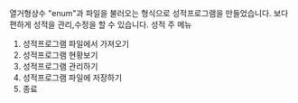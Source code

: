 열거형상수 "enum"과 파일을 불러오는 형식으로 성적프로그램을 만들었습니다. 보다 편하게 성적을 관리,수정을 할 수 있습니다. 
성적 주 메뉴 
1. 성적프로그램 파일에서 가져오기
2. 성적프로그램 현황보기
3. 성적프로그램 관리하기
4. 성적프로그램 파일에 저장하기
0. 종료

